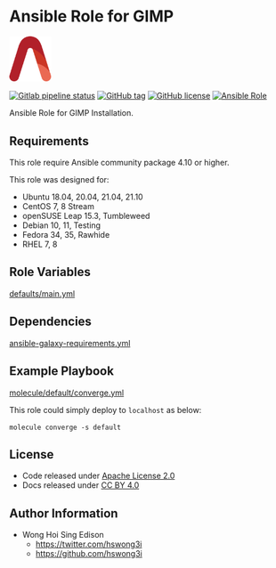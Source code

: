 # Ansible Role for GIMP

<img src="/alvistack.svg" width="75" alt="AlviStack">

[![Gitlab pipeline status](https://img.shields.io/gitlab/pipeline/alvistack/ansible-role-gimp/master)](https://gitlab.com/alvistack/ansible-role-gimp/-/pipelines)
[![GitHub tag](https://img.shields.io/github/tag/alvistack/ansible-role-gimp.svg)](https://github.com/alvistack/ansible-role-gimp/tags)
[![GitHub license](https://img.shields.io/github/license/alvistack/ansible-role-gimp.svg)](https://github.com/alvistack/ansible-role-gimp/blob/master/LICENSE)
[![Ansible Role](https://img.shields.io/badge/galaxy-alvistack.gimp-blue.svg)](https://galaxy.ansible.com/alvistack/gimp)

Ansible Role for GIMP Installation.

## Requirements

This role require Ansible community package 4.10 or higher.

This role was designed for:

  - Ubuntu 18.04, 20.04, 21.04, 21.10
  - CentOS 7, 8 Stream
  - openSUSE Leap 15.3, Tumbleweed
  - Debian 10, 11, Testing
  - Fedora 34, 35, Rawhide
  - RHEL 7, 8

## Role Variables

[defaults/main.yml](defaults/main.yml)

## Dependencies

[ansible-galaxy-requirements.yml](ansible-galaxy-requirements.yml)

## Example Playbook

[molecule/default/converge.yml](molecule/default/converge.yml)

This role could simply deploy to `localhost` as below:

    molecule converge -s default

## License

  - Code released under [Apache License 2.0](LICENSE)
  - Docs released under [CC BY 4.0](http://creativecommons.org/licenses/by/4.0/)

## Author Information

  - Wong Hoi Sing Edison
      - <https://twitter.com/hswong3i>
      - <https://github.com/hswong3i>
